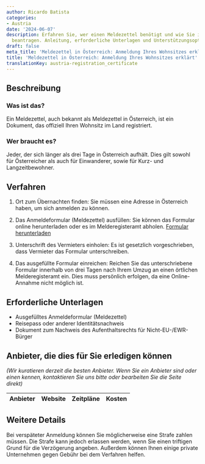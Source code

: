 ```yaml
---
author: Ricardo Batista
categories:
- Austria
date: '2024-06-07'
description: Erfahren Sie, wer einen Meldezettel benötigt und wie Sie ihn in Österreich
  beantragen. Anleitung, erforderliche Unterlagen und Unterstützungsoptionen vorhanden.
draft: false
meta_title: 'Meldezettel in Österreich: Anmeldung Ihres Wohnsitzes erklärt'
title: 'Meldezettel in Österreich: Anmeldung Ihres Wohnsitzes erklärt'
translationKey: austria-registration_certificate
---
```



## Beschreibung
### Was ist das?
Ein Meldezettel, auch bekannt als Meldezettel in Österreich, ist ein Dokument, das offiziell Ihren Wohnsitz im Land registriert.

### Wer braucht es?
Jeder, der sich länger als drei Tage in Österreich aufhält. Dies gilt sowohl für Österreicher als auch für Einwanderer, sowie für Kurz- und Langzeitbewohner.

## Verfahren

1. Ort zum Übernachten finden: Sie müssen eine Adresse in Österreich haben, um sich anmelden zu können.

2. Das Anmeldeformular (Meldezettel) ausfüllen: Sie können das Formular online herunterladen oder es im Melderegisteramt abholen. [Formular herunterladen](https://www.wien.gv.at/amtswege/meldeservice/meldezettel.html)

3. Unterschrift des Vermieters einholen: Es ist gesetzlich vorgeschrieben, dass Vermieter das Formular unterschreiben.

4. Das ausgefüllte Formular einreichen: Reichen Sie das unterschriebene Formular innerhalb von drei Tagen nach Ihrem Umzug an einen örtlichen Melderegisteramt ein. Dies muss persönlich erfolgen, da eine Online-Annahme nicht möglich ist.

## Erforderliche Unterlagen

- Ausgefülltes Anmeldeformular (Meldezettel)
- Reisepass oder anderer Identitätsnachweis
- Dokument zum Nachweis des Aufenthaltsrechts für Nicht-EU-/EWR-Bürger

## Anbieter, die dies für Sie erledigen können
_(Wir kuratieren derzeit die besten Anbieter. Wenn Sie ein Anbieter sind oder einen kennen, kontaktieren Sie uns bitte oder bearbeiten Sie die Seite direkt)_

| Anbieter | Website | Zeitpläne | Kosten |
| --------------- | --------------- | :-------------: | :-------------: |

## Weitere Details
Bei verspäteter Anmeldung können Sie möglicherweise eine Strafe zahlen müssen. Die Strafe kann jedoch erlassen werden, wenn Sie einen triftigen Grund für die Verzögerung angeben. Außerdem können Ihnen einige private Unternehmen gegen Gebühr bei dem Verfahren helfen.